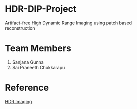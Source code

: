 # HDR-DIP-Project
Artifact-free High Dynamic Range Imaging using patch based reconstruction 

# Team Members
1. Sanjana Gunna
2. Sai Praneeth Chokkarapu

# Reference 
[HDR Imaging](https://www.ece.ucsb.edu/~psen/Papers/SIGASIA12_HDR_PatchBasedReconstruction_LoRes.pdf)
